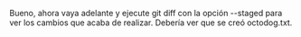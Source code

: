 Bueno, ahora vaya adelante y ejecute git diff con la opción --staged para ver los cambios que acaba de realizar. Debería ver que se creó octodog.txt.
